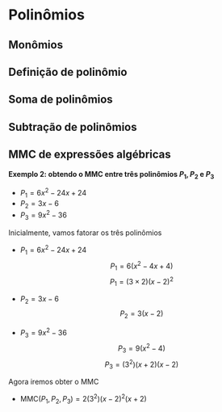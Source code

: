 # Polinômios

## Monômios

## Definição de polinômio

## Soma de polinômios

## Subtração de polinômios

## MMC de expressões algébricas

**Exemplo 2: obtendo o MMC entre três polinômios $P_1, P_2$ e $P_3$**

- $P_1 = 6x^2 - 24x + 24$
- $P_2 = 3x - 6$
- $P_3 = 9x^2 - 36$

Inicialmente, vamos fatorar os três polinômios

- $P_1 = 6x^2 - 24x + 24$
$$P_1 = 6(x^2 -4x + 4)$$
$$P_1 = (3 \times 2)(x-2)^2$$
 
- $P_2 = 3x - 6$
$$P_2 = 3(x-2)$$
  
- $P_3 = 9x^2 - 36$
$$P_3 = 9(x^2 - 4)$$
$$P_3 = (3^2)(x+2)(x-2)$$

Agora iremos obter o MMC

- $\text{MMC}(P_1, P_2, P_3) = 2(3^2)(x-2)^2(x+2)$
